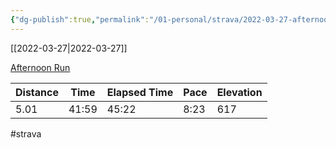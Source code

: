 ```yaml
---
{"dg-publish":true,"permalink":"/01-personal/strava/2022-03-27-afternoon-run/"}
---
```



[[2022-03-27\|2022-03-27]]

[Afternoon Run](https://www.strava.com/activities/6893749471)

| Distance | Time  | Elapsed Time | Pace | Elevation |
| -------- | ----- | ------------ | ---- | --------- |
| 5.01     | 41:59 | 45:22        | 8:23 | 617       |




#strava
